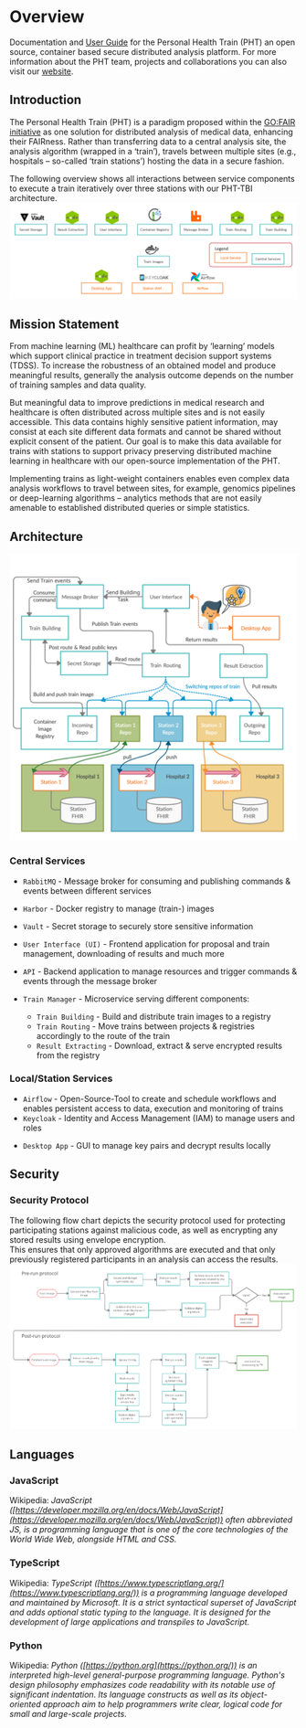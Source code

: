 # Overview
Documentation and [User Guide](user-guide/index.md) for the Personal Health Train (PHT) an open source, container based secure distributed analysis platform.
For more information about the PHT team, projects and collaborations you can also visit our [website](https://personalhealthtrain.de/).

## Introduction
The Personal Health Train (PHT) is a paradigm proposed within the [GO:FAIR initiative](https://www.go-fair.org/implementation-networks/overview/personal-health-train/) as one solution for distributed
analysis of medical data, enhancing their FAIRness. Rather than transferring data to a central analysis site, the
analysis algorithm (wrapped in a ‘train’), travels between multiple sites (e.g., hospitals – so-called ‘train stations’)
hosting the data in a secure fashion.

The following overview shows all interactions between service components to execute a train iteratively over three stations
with our PHT-TBI architecture.
[![Overview](./images/process_images/pht_services.png)](./images/process_images/pht_services.png)

## Mission Statement
From machine learning (ML) healthcare can profit by ‘learning’ models which support clinical practice in treatment decision
support systems (TDSS). To increase the robustness of an obtained model and produce meaningful results, generally the
analysis outcome depends on the number of training samples and data quality.

But meaningful data to improve predictions in medical research and healthcare is often distributed across multiple sites
and is not easily accessible. This data contains highly sensitive patient information, may consist at each site different
data formats and cannot be shared without explicit consent of the patient. Our goal is to make this data available for trains
with stations to support privacy preserving distributed machine learning in healthcare with our open-source implementation of the PHT.

Implementing trains as light-weight containers enables even complex data analysis workflows to travel between sites, for
example, genomics pipelines or deep-learning algorithms – analytics methods that are not easily amenable to established
distributed queries or simple statistics.

## Architecture
[![Architecture](./images/process_images/execution_short.png)](./images/process_images/execution_short.png)

### Central Services
* `RabbitMQ` - Message broker for consuming and publishing commands & events between different services
* `Harbor` - Docker registry to manage (train-) images
* `Vault` - Secret storage to securely store sensitive information


* `User Interface (UI)` - Frontend application for proposal and train management, downloading of results and much more
* `API` - Backend application to manage resources and trigger commands & events through the message broker
* `Train Manager` - Microservice serving different components:
    * `Train Building` - Build and distribute train images to a registry
    * `Train Routing` - Move trains between projects & registries accordingly to the route of the train
    * `Result Extracting` - Download, extract & serve encrypted results from the registry


### Local/Station Services
* `Airflow` - Open-Source-Tool to create and schedule workflows and enables persistent access to data, execution and monitoring of trains
* `Keycloak` - Identity and Access Management (IAM) to manage users and roles


[comment]: <> (* Station UI - Self developed service, only from local network accessible to trigger train execution and resource monitoring.)
* `Desktop App` - GUI to manage key pairs and decrypt results locally


## Security

### Security Protocol
The following flow chart depicts the security protocol used for protecting participating stations against malicious code,
as well as encrypting any stored results using envelope encryption.   
This ensures that only approved algorithms 
are executed and that only previously registered participants in an analysis can access the results. 
[![Security Protocol](./images/process_images/security_protocol.png)](./images/process_images/security_protocol.png)

## Languages

### JavaScript 
Wikipedia: *JavaScript ([https://developer.mozilla.org/en/docs/Web/JavaScript](https://developer.mozilla.org/en/docs/Web/JavaScript)) often abbreviated JS, is a programming language that is one of the core technologies of the World Wide Web, alongside HTML and CSS.*

### TypeScript
Wikipedia: *TypeScript ([https://www.typescriptlang.org/](https://www.typescriptlang.org/)) is a programming language developed and maintained by Microsoft. It is a strict syntactical superset of JavaScript and adds optional static typing to the language. 
It is designed for the development of large applications and transpiles to JavaScript.*

### Python
Wikipedia: *Python ([https://python.org](https://python.org/)) is an interpreted high-level general-purpose programming language. Python's design philosophy emphasizes
code readability with its notable use of significant indentation. Its language constructs as well as its object-oriented
approach aim to help programmers write clear, logical code for small and large-scale projects.*
